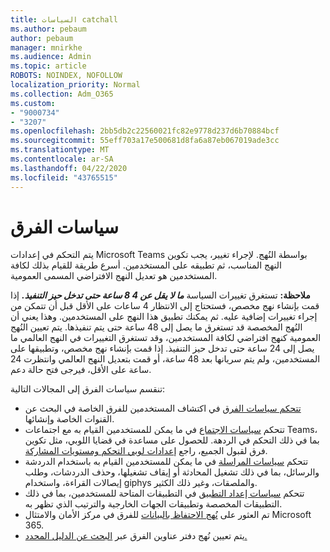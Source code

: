 ```yaml
---
title: السياسات catchall
ms.author: pebaum
author: pebaum
manager: mnirkhe
ms.audience: Admin
ms.topic: article
ROBOTS: NOINDEX, NOFOLLOW
localization_priority: Normal
ms.collection: Adm_O365
ms.custom:
- "9000734"
- "3207"
ms.openlocfilehash: 2bb5db2c22560021fc82e9778d237d6b70884bcf
ms.sourcegitcommit: 55eff703a17e500681d8fa6a87eb067019ade3cc
ms.translationtype: MT
ms.contentlocale: ar-SA
ms.lasthandoff: 04/22/2020
ms.locfileid: "43765515"
---
```

# <a name="teams-policies"></a>سياسات الفرق

يتم التحكم في إعدادات Microsoft Teams بواسطة النُهج. لإجراء تغيير، يجب تكوين النهج المناسب، ثم تطبيقه على المستخدمين. أسرع طريقة للقيام بذلك لكافة المستخدمين هو تعديل النهج الافتراضي المسمى العمومية. 

**ملاحظة:** تستغرق تغييرات السياسة ***ما لا يقل عن 4 8 ساعة حتى تدخل حيز التنفيذ.*** إذا قمت بإنشاء نهج مخصص، فستحتاج إلى الانتظار 4 ساعات على الأقل قبل أن تتمكن من إجراء تغييرات إضافية عليه. ثم يمكنك تطبيق هذا النهج على المستخدمين. وهذا يعني أن النُهج المخصصة قد تستغرق ما يصل إلى 48 ساعة حتى يتم تنفيذها. يتم تعيين النُهج العمومية كنهج افتراضي لكافة المستخدمين، وقد تستغرق التغييرات في النهج العالمي ما يصل إلى 24 ساعة حتى تدخل حيز التنفيذ. إذا قمت بإنشاء نهج مخصص، وتطبيقها على المستخدمين، ولم يتم سريانها بعد 48 ساعة، أو قمت بتعديل النهج العالمي وانتظرت 24 ساعة على الأقل، فيرجى فتح حالة دعم.

تنقسم سياسات الفرق إلى المجالات التالية:

- [تتحكم سياسات الفرق](https://docs.microsoft.com/MicrosoftTeams/teams-policies) في اكتشاف المستخدمين للفرق الخاصة في البحث عن القنوات الخاصة وإنشائها.  
- تتحكم [سياسات الاجتماع](https://docs.microsoft.com/microsoftteams/meeting-policies-in-teams) في ما يمكن للمستخدمين القيام به مع اجتماعات Teams، بما في ذلك التحكم في الردهة. للحصول على مساعدة في قضايا اللوبي، مثل تكوين فرق لقبول الجميع، راجع [إعدادات لوبي التحكم ومستويات المشاركة](https://docs.microsoft.com/alchemyinsights/bypass-lobby).
- تتحكم [سياسات المراسلة](https://docs.microsoft.com/microsoftteams/messaging-policies-in-teams) في ما يمكن للمستخدمين القيام به باستخدام الدردشة والرسائل، بما في ذلك تشغيل المحادثة أو إيقاف تشغيلها، وحذف الدردشات، وطلب إيصالات القراءة، واستخدام giphys والملصقات، وغير ذلك الكثير.
- تتحكم [سياسات إعداد التطبيق](https://docs.microsoft.com/MicrosoftTeams/teams-app-setup-policies) في التطبيقات المتاحة للمستخدمين، بما في ذلك التطبيقات المخصصة وتطبيقات الجهات الخارجية والترتيب الذي تظهر به.  
- تم العثور على [نُهج الاحتفاظ بالبيانات](https://docs.microsoft.com/microsoftteams/retention-policies) للفرق في مركز الأمان والامتثال Microsoft 365.
- يتم تعيين نُهج دفتر عناوين الفرق عبر [البحث عن الدليل المحدد.](https://docs.microsoft.com/MicrosoftTeams/teams-scoped-directory-search)